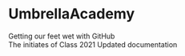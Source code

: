 # UmbrellaAcademy
Getting our feet wet with GitHub  
The initiates of Class 2021
Updated documentation
